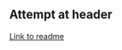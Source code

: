 ## Attempt at header

[Link to readme](https://github.com/ChrisPuricelli/Hello-world/blob/master/README.md)
    
